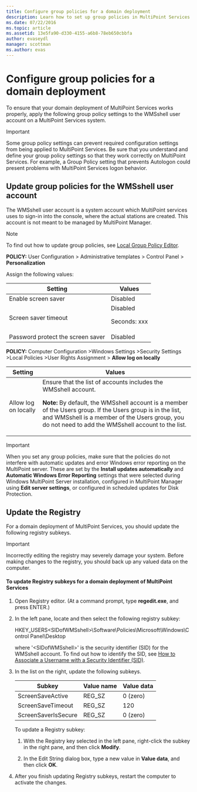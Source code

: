 ```yaml
---
title: Configure group policies for a domain deployment
description: Learn how to set up group policies in MultiPoint Services
ms.date: 07/22/2016
ms.topic: article
ms.assetid: 13e5fa90-d330-4155-a6b8-78eb650cbbfa
author: evaseydl
manager: scottman
ms.author: evas
---
```

# Configure group policies for a domain deployment
To ensure that your domain deployment of MultiPoint Services works properly, apply the following group policy settings to the WMSshell user account on a MultiPoint Services system.

> [!IMPORTANT]
> Some group policy settings can prevent required configuration settings from being applied to MultiPoint Services. Be sure that you understand and define your group policy settings so that they work correctly on MultiPoint Services. For example, a Group Policy setting that prevents Autologon could present problems with MultiPoint Services logon behavior.

## Update group policies for the WMSshell user account
The WMSshell user account is a system account which MultiPoint services uses to sign-in into the console, where the actual stations are created. This account is not meant to be managed by MultiPoint Manager.

> [!NOTE]
> To find out how to update group policies, see [Local Group Policy Editor](/previous-versions/windows/it-pro/windows-server-2012-R2-and-2012/dn265982(v=ws.11)).

**POLICY:** User Configuration > Administrative templates > Control Panel > **Personalization**

Assign the following values:

|Setting|Values|
|-----------|----------|
|Enable screen saver|Disabled|
|Screen saver timeout|Disabled<p>Seconds: xxx|
|Password protect the screen saver|Disabled|

**POLICY:** Computer Configuration >Windows Settings >Security Settings >Local Policies >User Rights Assignment > **Allow log on locally**

|Setting|Values|
|-----------|----------|
|Allow log on locally|Ensure that the list of accounts includes the WMSshell account.<p>**Note:** By default, the WMSshell account is a member of the Users group. If the Users group is in the list, and WMSshell is a member of the Users group, you do not need to add the WMSshell account to the list.|

> [!IMPORTANT]
> When you set any group policies, make sure that the policies do not interfere with automatic updates and error Windows error reporting on the MultiPoint server. These are set by the **Install updates automatically** and **Automatic Windows Error Reporting** settings that were selected during Windows MultiPoint Server installation, configured in MultiPoint Manager using **Edit server settings**, or configured in scheduled updates for Disk Protection.

## Update the Registry
For a domain deployment of MultiPoint Services, you should update the following registry subkeys.

> [!IMPORTANT]
> Incorrectly editing the registry may severely damage your system. Before making changes to the registry, you should back up any valued data on the computer.

#### To update Registry subkeys for a domain deployment of MultiPoint Services

1.  Open Registry editor. (At a command prompt, type **regedit.exe**, and press ENTER.)

2.  In the left pane, locate and then select the following registry subkey:

    HKEY_USERS\<SIDofWMSshell>\Software\Policies\Microsoft\Windows\Control Panel\Desktop

    where '\<SIDofWMSshell>' is the security identifier (SID) for the WMSshell account. To find out how to identify the SID, see [How to Associate a Username with a Security Identifier (SID)](https://support.microsoft.com/kb/154599).

3.  In the list on the right, update the following subkeys.

    |Subkey|Value name|Value data|
    |----------|--------------|--------------|
    |ScreenSaveActive|REG_SZ|0 (zero)|
    |ScreenSaveTimeout|REG_SZ|120|
    |ScreenSaverIsSecure|REG_SZ|0 (zero)|

    To update a Registry subkey:

    1.  With the Registry key selected in the left pane, right-click the subkey in the right pane, and then click **Modify**.

    2.  In the Edit String dialog box, type a new value in **Value data**, and then click **OK**.

4.  After you finish updating Registry subkeys, restart the computer to activate the changes.
